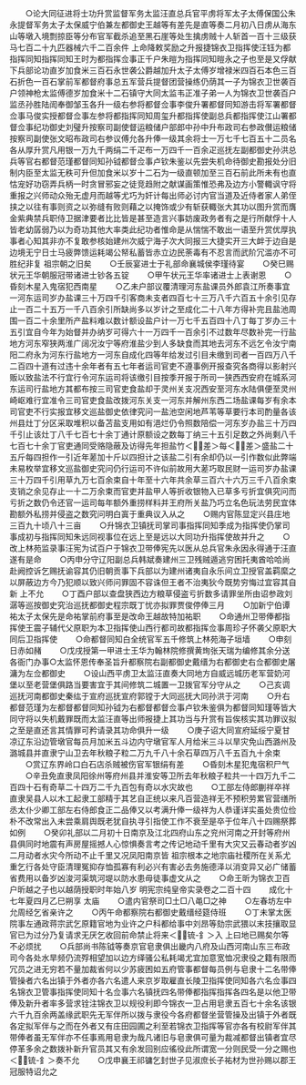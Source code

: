 <!-- { "loadSidebar": true } -->
　　○论大同征进将士功升赏监督军务太监汪直总兵官平虏将军太子太傅保国公朱永提督军务太子太保威宁伯兼左都御史王越等有差先是直等奏二月初八日虏从海东山等墩入境剽掠臣等分布官军截杀追至黑石崖等处生擒虏贼十人斩首一百十三级获马七百二十九匹器械六千二百余件  上命降敕奖励之升报捷锦衣卫指挥使汪钰为都指挥同知指挥同知王时为都指挥佥事正千户朱暟为指挥同知暟永之子也至是又俘献下兵部论功直岁加食米三百石永世袭公爵越加升太子太傅岁增禄米四百石本色三百石折色一百石掌前军都督府事总五军营兵提督团营操练仍荫其一子为锦衣卫世袭百户领神枪太监傅德岁加食米十二石镇守大同太监韦正准子弟一人为锦衣卫世袭百户监丞孙胜陆訚奉御邹玉各升一级右参将都督佥事李俊升署都督同知游击将军署都督佥事马俊实授都督佥事左参将都指挥同知周玺升都指挥使副总兵都指挥使江山署都督佥事纪功御史刘璧升按察司副使督运粮储户部郎中孙中升布政司右参政儧运粮储按察司副使张文昭布政司右参议傅允各升俸一级其余将士一万七千七百五十二员名各从厚升赏凡用银一万九千两绢二千疋布一万四千一百余疋巡抚左副都御史孙洪总兵等官右都督范瑾都督同知孙钺都督佥事卢钦朱鉴以先尝失机命待御史勘报处分旧制内臣至太监无秩可升但加食米以岁十二石为一级直顿加至三百石前此所未有也直怙宠好功窃弄兵柄一时贪冒邪妄之徒竞趋附之献谋画策惟恐弗及边方小警輙讽守将重报之兴师动众殆无虚月而越等尤巧为奸计每出师必讨内官当道及近侍者家人弟侄挟之以往有事则资之以弥缝有败则藉之以掩饰或少有斩获輙张大其功以图升赏而膺金紫典禁兵职侍卫据津要者比比皆是甚至造言兴事妨废政务者有之是行所献俘十人皆老幼孱弱乃以为奇功其他大率类此纪功者惟命是从惴惴不敢出一语至升赏优厚执事者心知其非亦不复敢参核始建州次威宁海子次大同报三大捷实开三大衅于边自是边境无宁日士马疲弊馈运耗竭公帑私蓄皆赤立边民荼毒有不忍言而武阶冗滥亦不可胜纪非复  祖宗朝之旧矣
　　○壬辰宴进士于礼部命襄城侯李瑾待宴
　　○癸巳赐状元王华朝服冠带诸进士钞各五锭
　　○甲午状元王华率诸进士上表谢恩
　　○昏刻木星入鬼宿犯西南星
　　○乙未户部议覆清理河东盐课员外郎袁江所奏事宜一河东运司岁办盐课三十万四千引客商未支者四百七十三万八千六百五十余引见存止一百二十五万一千八百余引所缺尚多以岁计之至成化二十八年方得补完且盐池周围一百二十余里所产盐料难以数计额设盐户计一万七千五百四十八丁每丁岁办三十五引宜自今年为始督并办纳岁可得六十一万四千一百余引不过数年尽数补完一行盐地方河东窄狭两淮广阔况汝宁等府淮盐少到人多缺食而其地去河东不远乞令汝宁南阳二府永为河东行盐地方一河东自成化四等年给发过引目未缴到司者一百四万八千二百四十道有过违十余年者有五七年者运司官吏不遵事例开报查究各商得以影射兴贩以致盐法不行宜行令河东运司将该缴引目按季开报于所司一狭西西安府在城系河东运司行盐地方其都布按三司官吏食盐却于灵州关支况西安至河东水陆俱便至灵州崎岖难行宜准令三司官吏食盐改拨河东关支一河东并解州东西二场盐课每岁有余本司官吏不行实报宜移文巡盐御史依律究问一盐池空闲地芦苇等草要行本司酌量各该州县灶丁分区采取堆积以备苫盐支用如有浥烂仍令照数陪偿一河东岁办盐三十万四千引止该灶丁八千七百七十余丁通计原额设之数每丁纳三十五引足数之外尚剩八千七百七十余丁官吏通同受赂隐蔽及访得先年担盐竹＜差＞每＜差＞盛盐二十五斤每四担作一引近年蒫加十斤以四担计之该盐二引有余却仍以一引作数似此弊端未易枚举宜移文巡盐御史究问仍行运司不许似前故用大蒫巧取民财一运司岁办盐课三十万四千引用草九万七百余束自十年至十六年共余草三百六十六万三千八百余束支销之余见存止一十二万余束而官吏并盐甲人等折收银物入已草多亏折宜俱究问而亏折之数仍令还官一运司每年额外重捞样料并王府所关盐乃巧立名色玩法劳民宜体勘额外私捞并侵盗之数究问明白寘于重典议入从之
　　○赐内官陈显定兴县庄地三百九十顷八十三亩
　　○升锦衣卫镇抚司掌司事指挥同知季成为指挥使仍掌司事成初与指挥同知朱远同视事位在远上至是远以大同功升指挥使故并升之
　　○改上林苑监录事汪宪为试百户于锦衣卫带俸宪先以医从总兵官朱永因永得通于汪直遂有是命
　　○丙申分守辽阳副总兵韩斌奏建州三卫残贼遁逃穷困托夷酋哈哈尚赴阙控诉乞赐抚谕容其仍旧朝贡事下兵部以为建州诸夷自永乐间立卫授官盖羁縻之以屏蔽边方今乃犯顺以致兴师问罪固不容诛但王者不治夷狄今既势穷悔过宜容其自新  上不允
　　○丁酉户部以查盘狭西边方粮草侵盗亏折数多请罪坐所由诏参政刘潺等巡按御史究治巡抚都御史程宗既丁忧亦拟罪贾俊停俸三月
　　○加新宁伯谭祐太子太保先是命祐掌前府事至是改命王越故特加祐职
　　○命通州卫带俸都指挥使王震子辅代父原职为本卫指挥使山西行都司故都指挥佥事周珍子怀袭父原职大同后卫指挥使
　　○命都督同知白全统官军五千修筑上林苑海子垣墙
　　○申刻日赤如赭
　　○戊戌授第一甲进士王华为翰林院修撰黄珣张天瑞为编修其余分送各衙门办事○太监怀恩传奉圣旨升都察院右副都御史戴缙为右都御史右佥都御史屠滽为左佥都御史
　　○设山西平虏卫太监汪直奏大同地方自威远城历老军营奶河堡以至老营堡俱路当要害宜于其间修筑二城置一卫拨官军分守从之
　　○己亥调巡抚河南都御史秦纮于宣府巡抚宣府郭镗于大同巡抚大同孙洪于河南
　　○升右都督范瑾为左都督都督同知孙钺为右都督都督佥事卢钦朱鉴俱为都督同知瑾等皆大同守将以失机戴罪既而太监汪直等出师报捷上其功当与升赏有旨俟核实其功罪议拟之至是直还言其情罪可矜请录其功命俱升一级
　　○庚子诏大同宣府延绥宁夏甘凉辽东沿边管墩官每员月加米五斗边内守墩官军人月给米三斗以旱灾免山西潞州及潞城县并直隶宁山卫去年秋粮子粒二万九千八十余石草四万八千五百九十余束
　　○赏辽东界岭口白石店杀贼被伤官军银绢有差
　　○昏刻木星犯鬼宿积尸气
　　○辛丑免直隶凤阳徐州等府州县并淮安等卫所去年秋粮子粒共一十四万九千二百四十石有奇草二十四万二千九百包有奇以水灾故也
　　○工部左侍郎蒯祥卒祥直隶吴县人以木工起隶工部精于其艺自正统以来凡百营造祥无不预积劳累官营缮所丞太仆少卿工部左右侍郎食正二品俸又以考满升俸一级祥为人恭谨详实虽处贵位俭朴不改常出入未尝乘肩舆既老犹自执寻引指使工作不衰至是卒于位年八十四赐祭葬如例
　　○癸卯礼部以二月初十日南京及江北四府山东之兖州河南之开封等府州县俱同时地震有声房屋摇撼人心惊惧奏言考之传记地动千里有大灾又云春动者岁凶二月动者水灾今所动不止千里又况凤阳南京皆  祖宗根本之地宗庙社稷所在关系尤重乞行各处守臣清理冤抑存恤孤寡有利必兴有害必去务施德泽以消变异又必广储蓄省费用以备岁凶浚河渠筑河堤以防水患毋徒事虚文从之
　　○命王昕为锦衣卫百户昕越之子也以越荫授职时年始八岁
明宪宗纯皇帝实录卷之二百十四
　　成化十七年夏四月乙巳朔享  太庙
　　○遣内官祭司□土□八黾□之神
　　○左春坊左中允周经乞省亲许之
　　○丙午命都察院右都御史戴缙经筵侍班
　　○丁未掌太医院事左通政蒋宗武乞原籍官地为业许之户科都给事中刘昂等劾宗武猥以末技攘取显官已为过分乃复请求无厌乞收回前命禁止将来＜锍-釒＞入  上曰地已赐矣尔等不必烦扰
　　○兵部尚书陈钺等奏京官皂隶俱出畿内八府及山西河南山东三布政司今各处水旱频仍流殍相望加以边方绎骚公私耗竭尤宜加意宽恤况隶役之籍有限而冗员之进无穷若不量加裁省何以少苏疲困如五府管事都督每员例与皂隶十二名带俸管操者六名出镇于外者亦各六名遣人来京岁取雇直长陵卫指挥使同知各六名佥事四名锦衣卫管事指挥使同知十名佥事六名镇抚四名带俸都指挥指挥各四名是以他卫带俸及新升者率多营求铨注锦衣卫以规役利即今锦衣一卫占用皂隶五百七十余名该银六千九百余两盖缘武职先无军伴所以拨与隶役今各府都督坐营管操及出镇于外者既各定拟军伴与之而在外者又有庄田园圃之利至若锦衣卫指挥等官亦各有校尉军伴其带俸者虽无军伴亦不任事焉用皂隶为哉凡诸旧与皂隶俱可量为裁减都督出镇者宜尽停革多余之数拨补新升官员其又有余发回别应徭役此所谓宽一分则民受一分之赐也＜锍-釒＞奏不允
　　○戊申襄王祁镛乞封世子见淑庶长子祐材为世孙赐以郡王冠服特诏允之
